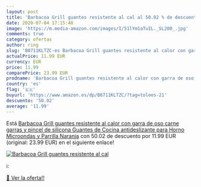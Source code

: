```yaml
---
layout: post
title: 'Barbacoa Grill guantes resistente al cal al 50.02 % de descuento'
date: 2020-07-04 17:15:48
image: 'https://m.media-amazon.com/images/I/51lYm1aTuIL._SL200_.jpg'
comments: true
category: ofertas
author: ring
slug: 'B0711KLTZC-es Barbacoa Grill guantes resistente al calor con garra de oso carne garras y pincel de silicona  Guantes de Cocina antideslizante para Horno Microondas y Parrilla  Naranja'
actualPrice: 11.99 EUR
currency: EUR
price: 11.99
comparePrice: 23.99 EUR
prodname: 'Barbacoa Grill guantes resistente al calor con garra de oso carne garras y pincel de silicona  Guantes de Cocina antideslizante para Horno Microondas y Parrilla  Naranja'
country: 'es'
flag: '🇪🇸'
buyurl: 'https://www.amazon.es/dp/B0711KLTZC/?tag=tolees-21'
descuento: '50.02'
average: '11.99'
---
```


Está [Barbacoa Grill guantes resistente al calor con garra de oso carne garras y pincel de silicona  Guantes de Cocina antideslizante para Horno Microondas y Parrilla  Naranja](https://www.amazon.es/dp/B0711KLTZC/?tag=tolees-21) con 50.02 de descuento por 11.99 EUR (original: 23.99 EUR) en el siguiente enlace!

[![Barbacoa Grill guantes resistente al cal](https://m.media-amazon.com/images/I/51lYm1aTuIL._SL200_.jpg)](https://www.amazon.es/dp/B0711KLTZC/?tag=tolees-21)

ℹ️:


[🛒 Ver la oferta!!](https://www.amazon.es/dp/B0711KLTZC/?tag=tolees-21)
